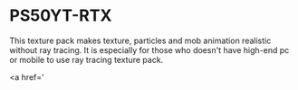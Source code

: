 # PS50YT-RTX
This texture pack makes texture, particles and mob animation realistic without ray tracing. It is especially for those who doesn't have high-end pc or mobile to use ray tracing texture pack.

<a href='
